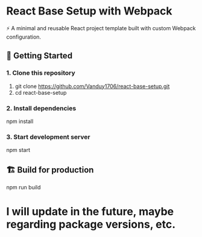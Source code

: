 # React Base Setup with Webpack

⚡️ A minimal and reusable React project template built with custom Webpack configuration.

## 🚀 Getting Started

### 1. Clone this repository

1. git clone https://github.com/Vanduy1706/react-base-setup.git
2. cd react-base-setup

### 2. Install dependencies

npm install

### 3. Start development server

npm start

## 🏗️ Build for production

npm run build
# I will update in the future, maybe regarding package versions, etc.
